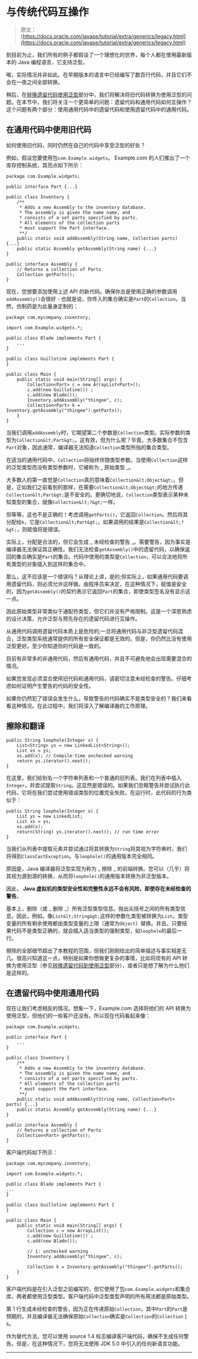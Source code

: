 # 与传统代码互操作

> 原文： [https://docs.oracle.com/javase/tutorial/extra/generics/legacy.html](https://docs.oracle.com/javase/tutorial/extra/generics/legacy.html)

到目前为止，我们所有的例子都假设了一个理想化的世界，每个人都在使用最新版本的 Java 编程语言，它支持泛型。

唉，实际情况并非如此。在早期版本的语言中已经编写了数百行代码，并且它们不会在一夜之间全部转换。

稍后，在[转换遗留代码使用泛型](convert.html)部分中，我们将解决将旧代码转换为使用泛型的问题。在本节中，我们将关注一个更简单的问题：遗留代码和通用代码如何互操作？这个问题有两个部分：使用通用代码中的遗留代码和使用遗留代码中的通用代码。

## 在通用代码中使用旧代码

如何使用旧代码，同时仍然在自己的代码中享受泛型的好处？

例如，假设您要使用包`com.Example.widgets`。 Example.com 的人们推出了一个库存控制系统，其亮点如下所示：

```
package com.Example.widgets;

public interface Part {...}

public class Inventory {
    /**
     * Adds a new Assembly to the inventory database.
     * The assembly is given the name name, and 
     * consists of a set parts specified by parts. 
     * All elements of the collection parts
     * must support the Part interface.
     **/ 
    public static void addAssembly(String name, Collection parts) {...}
    public static Assembly getAssembly(String name) {...}
}

public interface Assembly {
    // Returns a collection of Parts
    Collection getParts();
}

```

现在，您想要添加使用上述 API 的新代码。确保你总是使用正确的参数调用`addAssembly()`会很好 - 也就是说，你传入的集合确实是`Part`的`Collection`。当然，仿制药是为此量身定制的：

```
package com.mycompany.inventory;

import com.Example.widgets.*;

public class Blade implements Part {
    ...
}

public class Guillotine implements Part {
}

public class Main {
    public static void main(String[] args) {
        Collection<Part> c = new ArrayList<Part>();
        c.add(new Guillotine()) ;
        c.add(new Blade());
        Inventory.addAssembly("thingee", c);
        Collection<Part> k = Inventory.getAssembly("thingee").getParts();
    }
}

```

当我们调用`addAssembly`时，它期望第二个参数是`Collection`类型。实际参数的类型为`Collection&lt;Part&gt;`。这有效，但为什么呢？毕竟，大多数集合不包含`Part`对象，因此通常，编译器无法知道`Collection`类型所指的集合类型。

在适当的通用代码中，`Collection`将始终伴随类型参数。当使用`Collection`这样的泛型类型而没有类型参数时，它被称为 _ 原始类型 _。

大多数人的第一直觉是`Collection`真的意味着`Collection&lt;Object&gt;`。但是，正如我们之前看到的那样，在需要`Collection&lt;Object&gt;`的地方传递`Collection&lt;Part&gt;`是不安全的。更确切地说，`Collection`类型表示某种未知类型的集合，就像`Collection&lt;?&gt;`一样。

但等等，这也不是正确的！考虑调用`getParts()`，它返回`Collection`。然后将其分配给`k`，它是`Collection&lt;Part&gt;`。如果调用的结果是`Collection&lt;?&gt;`，则赋值将是错误。

实际上，分配是合法的，但它会生成 _ 未经检查的警告 _。需要警告，因为事实是编译器无法保证其正确性。我们无法检查`getAssembly()`中的遗留代码，以确保返回的集合确实是`Part`的集合。代码中使用的类型是`Collection`，可以合法地将所有类型的对象插入到这样的集合中。

那么，这不应该是一个错误吗？从理论上讲，是的;但实际上，如果通用代码要调用遗留代码，则必须允许这样做。由程序员来决定，在这种情况下，赋值是安全的，因为`getAssembly()`的契约表示它返回`Part`的集合，即使类型签名没有显示这一点。

因此原始类型非常类似于通配符类型，但它们并没有严格限制。这是一个深思熟虑的设计决策，允许泛型与预先存在的遗留代码进行互操作。

从通用代码调用遗留代码本质上是危险的;一旦将通用代码与非泛型遗留代码混合，泛型类型系统通常提供的所有安全保证都是无效的。但是，你仍然比没有使用泛型更好。至少你知道你的代码是一致的。

目前有非常多的非通用代码，然后有通用代码，并且不可避免地会出现需要混合的情况。

如果您发现必须混合使用旧代码和通用代码，请密切注意未经检查的警告。仔细考虑如何证明产生警告的代码的安全性。

如果你仍然犯了错误会发生什么，导致警告的代码确实不是类型安全的？我们来看看这种情况。在此过程中，我们将深入了解编译器的工作原理。

## 擦除和翻译

```
public String loophole(Integer x) {
    List<String> ys = new LinkedList<String>();
    List xs = ys;
    xs.add(x); // Compile-time unchecked warning
    return ys.iterator().next();
}

```

在这里，我们给别名一个字符串列表和一个普通的旧列表。我们在列表中插入`Integer`，并尝试提取`String`。这显然是错误的。如果我们忽略警告并尝试执行此代码，它将在我们尝试使用错误类型的位置完全失败。在运行时，此代码的行为类似于：

```
public String loophole(Integer x) {
    List ys = new LinkedList;
    List xs = ys;
    xs.add(x); 
    return(String) ys.iterator().next(); // run time error
}

```

当我们从列表中提取元素并尝试通过将其转换为`String`将其视为字符串时，我们将得到`ClassCastException`。与`loophole()`的通用版本完全相同。

原因是，Java 编译器将泛型实现为称为 _ 擦除 _ 的前端转换。您可以（几乎）将其视为源到源的转换，从而将`loophole()`的通用版本转换为非泛型版本。

因此， **Java 虚拟机的类型安全性和完整性永远不会有风险，即使存在未经检查的警告**。

基本上，删除（或 _ 删除 _）所有泛型类型信息。抛出尖括号之间的所有类型信息，因此，例如，像`List&lt;String&gt;`这样的参数化类型被转换为`List`。类型变量的所有剩余使用都由类型变量的上限（通常为`Object`）替换。并且，只要结果代码不是类型正确的，就会插入适当类型的强制类型，如`loophole`的最后一行。

擦除的全部细节超出了本教程的范围，但我们刚刚给出的简单描述与事实相差无几。很高兴知道这一点，特别是如果你想做更复杂的事情，比如将现有的 API 转换为使用泛型（参见[转换遗留代码到使用泛型](convert.html)部分），或者只是想了解为什么他们是这样的。

## 在遗留代码中使用通用代码

现在让我们考虑相反的情况。想象一下，Example.com 选择将他们的 API 转换为使用泛型，但他们的一些客户还没有。所以现在代码看起来像：

```
package com.Example.widgets;

public interface Part { 
    ...
}

public class Inventory {
    /**
     * Adds a new Assembly to the inventory database.
     * The assembly is given the name name, and 
     * consists of a set parts specified by parts. 
     * All elements of the collection parts
     * must support the Part interface.
     **/ 
    public static void addAssembly(String name, Collection<Part> parts) {...}
    public static Assembly getAssembly(String name) {...}
}

public interface Assembly {
    // Returns a collection of Parts
    Collection<Part> getParts();
}

```

客户端代码如下所示：

```
package com.mycompany.inventory;

import com.Example.widgets.*;

public class Blade implements Part {
...
}

public class Guillotine implements Part {
}

public class Main {
    public static void main(String[] args) {
        Collection c = new ArrayList();
        c.add(new Guillotine()) ;
        c.add(new Blade());

        // 1: unchecked warning
        Inventory.addAssembly("thingee", c);

        Collection k = Inventory.getAssembly("thingee").getParts();
    }
}

```

客户端代码是在引入泛型之前编写的，但它使用了包`com.Example.widgets`和集合库，两者都使用泛型类型。客户端代码中泛型类型声明的所有用法都是原始类型。

第 1 行生成未经检查的警告，因为正在传递原始`Collection`，其中`Part`的`Part`是预期的，并且编译器无法确保原始`Collection`确实是`Collection`的`Collection` ] s。

作为替代方法，您可以使用 source 1.4 标志编译客户端代码，确保不生成任何警告。但是，在这种情况下，您将无法使用 JDK 5.0 中引入的任何新语言功能。

* * *